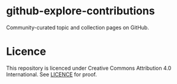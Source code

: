# github-explore-contributions
Community-curated topic and collection pages on GitHub.

# Licence
This repository is licenced under Creative Commons Attribution 4.0 International. See [LICENCE](LICENCE) for proof.
